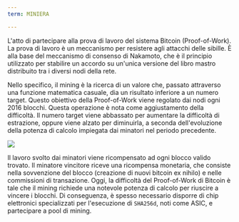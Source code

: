 ```yaml
---
term: MINIERA

---
```

L'atto di partecipare alla prova di lavoro del sistema Bitcoin (Proof-of-Work). La prova di lavoro è un meccanismo per resistere agli attacchi delle sibille. È alla base del meccanismo di consenso di Nakamoto, che è il principio utilizzato per stabilire un accordo su un'unica versione del libro mastro distribuito tra i diversi nodi della rete.

Nello specifico, il mining è la ricerca di un valore che, passato attraverso una funzione matematica casuale, dia un risultato inferiore a un numero target. Questo obiettivo della Proof-of-Work viene regolato dai nodi ogni 2016 blocchi. Questa operazione è nota come aggiustamento della difficoltà. Il numero target viene abbassato per aumentare la difficoltà di estrazione, oppure viene alzato per diminuirla, a seconda dell'evoluzione della potenza di calcolo impiegata dai minatori nel periodo precedente.

![](../../dictionnaire/assets/34.webp)

Il lavoro svolto dai minatori viene ricompensato ad ogni blocco valido trovato. Il minatore vincitore riceve una ricompensa monetaria, che consiste nella sovvenzione del blocco (creazione di nuovi bitcoin ex nihilo) e nelle commissioni di transazione. Oggi, la difficoltà del Proof-of-Work di Bitcoin è tale che il mining richiede una notevole potenza di calcolo per riuscire a vincere i blocchi. Di conseguenza, è spesso necessario disporre di chip elettronici specializzati per l'esecuzione di `SHA256d`, noti come ASIC, e partecipare a pool di mining.